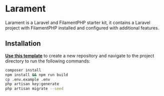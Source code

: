 # Larament
Larament is a Laravel and FilamentPHP starter kit, it contains a Laravel project with FilamentPHP installed and configured with additional features.

## Installation

**[Use this template](https://github.com/new?template_name=larament&template_owner=CodeWithDennis)** to create a new repository and navigate to the project directory to run the following commands:

```bash
composer install
npm install && npm run build
cp .env.example .env
php artisan key:generate
php artisan migrate --seed
```